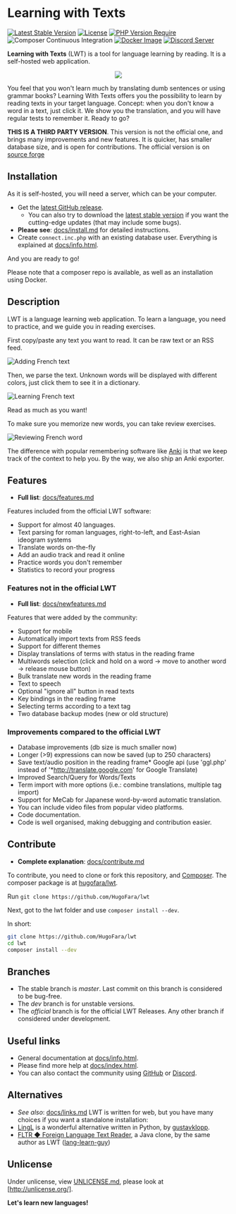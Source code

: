# Learning with Texts
[![Latest Stable Version](https://poser.pugx.org/hugofara/lwt/v)](https://packagist.org/packages/hugofara/lwt)
[![License](https://poser.pugx.org/hugofara/lwt/license)](https://packagist.org/packages/hugofara/lwt) 
[![PHP Version Require](https://poser.pugx.org/hugofara/lwt/require/php)](https://packagist.org/packages/hugofara/lwt)
![Composer Continuous Integration](https://github.com/hugofara/lwt/actions/workflows/php.yml/badge.svg)
[![Docker Image](https://github.com/HugoFara/lwt/actions/workflows/docker-image.yml/badge.svg)](https://github.com/HugoFara/lwt/actions/workflows/docker-image.yml)
[![Discord Server](https://badgen.net/discord/members/zAE8GXMKFa?icon=discord)](https://discord.gg/zAE8GXMKFa)

**Learning with Texts** (LWT) is a tool for language learning by reading. It is a self-hosted web application.

<div style="text-align: center;">
<img src="https://github.com/HugoFara/lwt/raw/master/img/lwt_icon_big.jpg" />
</div>

You feel that you won't learn much by translating dumb sentences or using grammar books? Learning With Texts offers you the possibility to learn by reading texts in your target language. Concept: when you don't know a word in a text, just click it. We show you the translation, and you will have regular tests to remember it. Ready to go?

**THIS IS A THIRD PARTY VERSION**. This version is not the 
official one, and brings many improvements and new features. 
It is quicker, has smaller database size, 
and is open for contributions. The official version is on 
[source forge](https://sourceforge.net/projects/learning-with-texts)


## Installation
As it is self-hosted, you will need a server, which can be your computer. 

* Get the [latest GitHub release](https://github.com/HugoFara/lwt/releases).
  * You can also try to download the [latest stable version](https://github.com/HugoFara/lwt/archive/refs/heads/master.zip) if you want the cutting-edge updates (that may include some bugs).
* **Please see**: [docs/install.md](docs/install.md) for detailed instructions.
* Create ``connect.inc.php`` with an existing database user. Everything is explained at [docs/info.html](https://hugofara.github.io/lwt/docs/info.html#install).

And you are ready to go!

Please note that a composer repo is available, as well as an installation using Docker.

## Description
LWT is a language learning web application. To learn a language, you 
need to practice, and we guide you in reading exercises.

First copy/paste any text you want to read. It can be raw text or an RSS feed.

![Adding French text](https://github.com/HugoFara/lwt/raw/master/img/05.jpg)

Then, we parse the text. Unknown words will be displayed with different colors,
just click them to see it in a dictionary.

![Learning French text](https://github.com/HugoFara/lwt/raw/master/img/06.jpg)

Read as much as you want! 

To make sure you memorize new words, you can take review exercises.

![Reviewing French word](https://github.com/HugoFara/lwt/raw/master/img/07.jpg)

The difference with popular remembering software like 
[Anki](https://apps.ankiweb.net/) is that we keep track of the 
context to help you. By the way, we also ship 
an Anki exporter.

## Features
* **Full list**: [docs/features.md](docs/features.md)

Features included from the official LWT software:
* Support for almost 40 languages.
* Text parsing for roman languages, right-to-left,
and East-Asian ideogram systems
* Translate words on-the-fly
* Add an audio track and read it online
* Practice words you don't remember
* Statistics to record your progress

### Features not in the official LWT
* **Full list**: [docs/newfeatures.md](docs/newfeatures.md)

Features that were added by the community:
* Support for mobile
* Automatically import texts from RSS feeds
* Support for different themes
* Display translations of terms with status in the reading frame
* Multiwords selection (click and hold on a word 
→ move to another word → release mouse button)
* Bulk translate new words in the reading frame
* Text to speech
* Optional "ignore all" button in read texts
* Key bindings in the reading frame
* Selecting terms according to a text tag
* Two database backup modes (new or old structure)

### Improvements compared to the official LWT
* Database improvements (db size is much smaller now)
* Longer (>9) expressions can now be saved (up to 250 characters)
* Save text/audio position in the reading frame* Google api 
(use 'ggl.php' instead of '*http://translate.google.com' for Google Translate)
* Improved Search/Query for Words/Texts
* Term import with more options (i.e.: combine translations, multiple tag import)
* Support for MeCab for Japanese word-by-word automatic translation.
* You can include video files from popular video platforms.
* Code documentation.
* Code is well organised, making debugging and contribution easier.

## Contribute
* **Complete explanation**: [docs/contribute.md](docs/contribute.md)

To contribute, you need to clone or fork this repository, and [Composer](https://getcomposer.org/download/). 
The composer package is at [hugofara/lwt](https://packagist.org/packages/hugofara/lwt).

Run ``git clone https://github.com/HugoFara/lwt``

Next, got to the lwt folder and use ``composer install --dev``.

In short:
```bash
git clone https://github.com/HugoFara/lwt
cd lwt
composer install --dev
```

## Branches
* The stable branch is *master*. Last commit on this branch is 
considered to be bug-free. 
* The *dev* branch is for unstable versions.
* The *official* branch is for the official LWT Releases.
Any other branch if considered under development.

## Useful links
* General documentation at [docs/info.html](https://hugofara.github.io/lwt/docs/info.html).
* Please find more help at [docs/index.html](https://hugofara.github.io/lwt/docs/index.html).
* You can also contact the community using [GitHub](https://github.com/hugofara/lwt) or 
[Discord](https://discord.gg/zAE8GXMKFa).

## Alternatives
* *See also*: [docs/links.md](docs/links.md)
LWT is written for web, but you have many choices if you want a standalone installation:
* [LingL](https://github.com/gustavklopp/LingL) is a wonderful alternative written in Python, by [gustavklopp](https://github.com/gustavklopp).
* [FLTR ◆ Foreign Language Text Reader](https://sourceforge.net/projects/foreign-language-text-reader/), a Java clone, by the same 
author as LWT ([lang-learn-guy](https://sourceforge.net/u/lang-learn-guy/profile/))

## Unlicense
Under unlicense, view [UNLICENSE.md](UNLICENSE.md), please look at [http://unlicense.org/].

**Let's learn new languages!**
